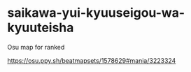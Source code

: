 # saikawa-yui-kyuuseigou-wa-kyuuteisha
Osu map for ranked

https://osu.ppy.sh/beatmapsets/1578629#mania/3223324
